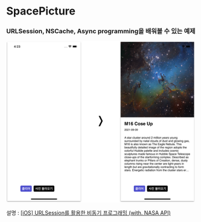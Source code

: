 # SpacePicture

### URLSession, NSCache, Async programming을 배워볼 수 있는 예제 

<img src="https://github.com/ChaminLee/SpacePicture/blob/master/SpacePicture/images/view.png" width="500">

설명 : [[iOS] URLSession를 활용한 비동기 프로그래밍 (with. NASA API)](https://leechamin.tistory.com/540)
